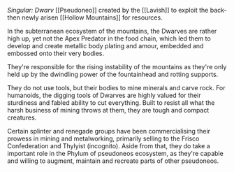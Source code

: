 *Singular: Dwarv*
[[Pseudoneo]] created by the [[Lavish]] to exploit the back-then newly arisen [[Hollow Mountains]] for resources. 

In the subterranean ecosystem of the mountains, the Dwarves are rather high up, yet not the Apex Predator in the food chain, which led them to develop and create metallic body plating and amour, embedded and embossed onto their very bodies. 

They're responsible for the rising instability of the mountains as they're only held up by the dwindling power of the fountainhead and rotting supports.


They do not use tools, but their bodies to mine minerals and carve rock. For humanoids, the digging tools of Dwarves are highly valued for their sturdiness and fabled ability to cut everything. 
Built to resist all what the harsh business of mining throws at them, they are tough and compact creatures. 

Certain splinter and renegade groups have been commercialising their prowess in mining and metalworking, primarily selling to the Frisco Confederation and Thylyist (incognito).
Aside from that, they do take a important role in the Phylum of pseudoneos ecosystem, as they're capable and willing to augment, maintain and recreate parts of other pseudoneos. 